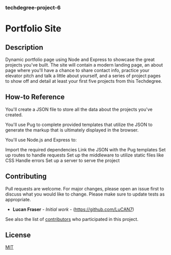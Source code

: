### techdegree-project-6
# Portfolio Site

## Description
Dynamic portfolio page using Node and Express to showcase the great projects you've built. The site will contain a modern landing page, an about page where you'll have a chance to share contact info, practice your elevator pitch and talk a little about yourself, and a series of project pages to show off and detail at least your first five projects from this Techdegree.

## How-to Reference
You'll create a JSON file to store all the data about the projects you've created.

You'll use Pug to complete provided templates that utilize the JSON to generate the markup that is ultimately displayed in the browser.

You'll use Node.js and Express to:

Import the required dependencies
Link the JSON with the Pug templates
Set up routes to handle requests
Set up the middleware to utilize static files like CSS
Handle errors
Set up a server to serve the project

## Contributing
Pull requests are welcome. For major changes, please open an issue first to discuss what you would like to change.
Please make sure to update tests as appropriate.

* **Lucan Fraser** - *Initial work* - (https://github.com/LuCAN7)

See also the list of [contributors](https://github.com/your/project/contributors) who participated in this project.

## License
[MIT](https://choosealicense.com/licenses/mit/)